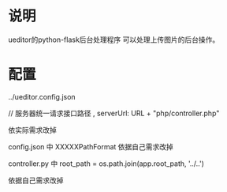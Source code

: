 说明
===
ueditor的python-flask后台处理程序
可以处理上传图片的后台操作。

配置
===
../ueditor.config.json 

// 服务器统一请求接口路径
, serverUrl: URL + "php/controller.php"

依实际需求改掉

config.json 中
XXXXXPathFormat 依据自己需求改掉

controller.py 中
root_path = os.path.join(app.root_path, '../..')

依据自己需求改掉

